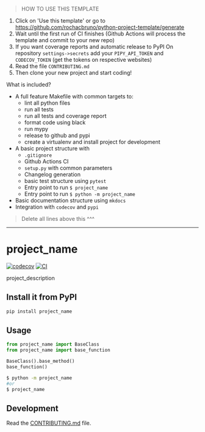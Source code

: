 
> HOW TO USE THIS TEMPLATE

1. Click on 'Use this template' or go to https://github.com/rochacbruno/python-project-template/generate
2. Wait until the first run of CI finishes (Github Actions will process the template and commit to your new repo)
3. If you want coverage reports and automatic release to PyPI
  On repository `settings->secrets` add your `PIPY_API_TOKEN` and `CODECOV_TOKEN` (get the tokens on respective websites)
4. Read the file `CONTRIBUTING.md`
5. Then clone your new project and start coding!

What is included?

- A full feature Makefile with common targets to:
  - lint all python files
  - run all tests
  - run all tests and coverage report
  - format code using black
  - run mypy
  - release to github and pypi
  - create a virtualenv and install project for development
- A basic project structure with
  - `.gitignore`
  - Github Actions CI
  - `setup.py` with common parameters
  - Changelog generation
  - basic test structure using `pytest`
  - Entry point to run `$ project_name`
  - Entry point to run `$ python -m project_name`
- Basic documentation structure using `mkdocs`
- Integration with `codecov` and `pypi`

> Delete all lines above this ^^^

---
# project_name

[![codecov](https://codecov.io/gh/author_name/project_name/branch/main/graph/badge.svg?token=I9ZGCFTQT9)](https://codecov.io/gh/author_name/project_name)
[![CI](https://github.com/author_name/project_name/actions/workflows/main.yml/badge.svg)](https://github.com/author_name/project_name/actions/workflows/main.yml)

project_description

## Install it from PyPI

```bash
pip install project_name
```

## Usage

```py
from project_name import BaseClass
from project_name import base_function

BaseClass().base_method()
base_function()
```

```bash
$ python -m project_name
#or
$ project_name
```

## Development

Read the [CONTRIBUTING.md](CONTRIBUTING.md) file.
